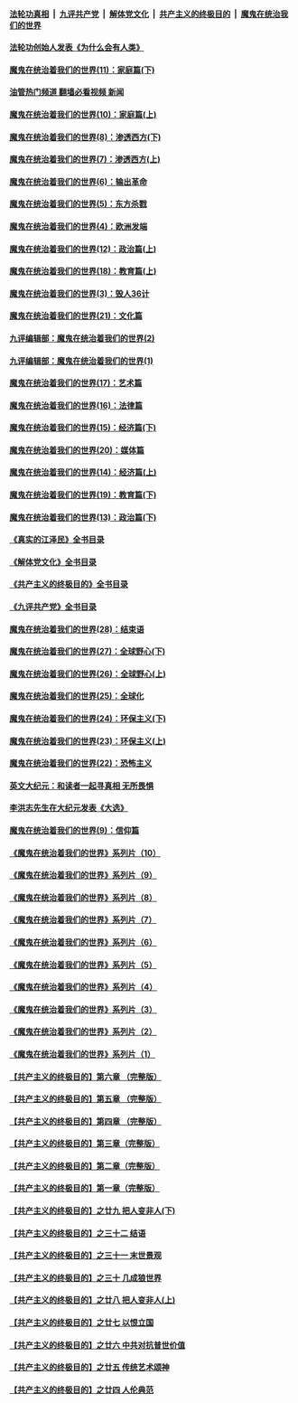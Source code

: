 ####  [法轮功真相](../../../../basic/blob/master/README.md?t=04110011) &nbsp;|&nbsp; [九评共产党](../../../../9ping.md/blob/master/README.md?t=04110011) &nbsp;|&nbsp; [解体党文化](../../../../jtdwh.md/blob/master/README.md?t=04110011)  &nbsp;|&nbsp; [共产主义的终极目的](../../../../gczydzjmd.md/blob/master/README.md?t=04110011) &nbsp;|&nbsp; [魔鬼在统治我们的世界](../../../../mgztzwmdsj.md/blob/master/README.md?t=04110011) 

#### [法轮功创始人发表《为什么会有人类》](../pages/nsc422/n13912117.md?t=04110011) 

#### [魔鬼在统治着我们的世界(11)：家庭篇(下)](../pages/nsc422/n10440961.md?t=04110011) 

#### [油管热门频道 翻墙必看视频 新闻](http://129.146.143.75:81/youtube.html?04110011)

#### [魔鬼在统治着我们的世界(10)：家庭篇(上)](../pages/nsc422/n10435448.md?t=04110011) 

#### [魔鬼在统治着我们的世界(8)：渗透西方(下)](../pages/nsc422/n10429603.md?t=04110011) 

#### [魔鬼在统治着我们的世界(7)：渗透西方(上)](../pages/nsc422/n10426013.md?t=04110011) 

#### [魔鬼在统治着我们的世界(6)：输出革命](../pages/nsc422/n10421536.md?t=04110011) 

#### [魔鬼在统治着我们的世界(5)：东方杀戮](../pages/nsc422/n10417707.md?t=04110011) 

#### [魔鬼在统治着我们的世界(4)：欧洲发端](../pages/nsc422/n10414890.md?t=04110011) 

#### [魔鬼在统治着我们的世界(12)：政治篇(上)](../pages/nsc422/n10444576.md?t=04110011) 

#### [魔鬼在统治着我们的世界(18)：教育篇(上)](../pages/nsc422/n10526970.md?t=04110011) 

#### [魔鬼在统治着我们的世界(3)：毁人36计](../pages/nsc422/n10411583.md?t=04110011) 

#### [魔鬼在统治着我们的世界(21)：文化篇](../pages/nsc422/n10597706.md?t=04110011) 

#### [九评编辑部：魔鬼在统治着我们的世界(2)](../pages/nsc422/n10410036.md?t=04110011) 

#### [九评编辑部：魔鬼在统治着我们的世界(1)](../pages/nsc422/n10406825.md?t=04110011) 

#### [魔鬼在统治着我们的世界(17)：艺术篇](../pages/nsc422/n10499093.md?t=04110011) 

#### [魔鬼在统治着我们的世界(16)：法律篇](../pages/nsc422/n10485969.md?t=04110011) 

#### [魔鬼在统治着我们的世界(15)：经济篇(下)](../pages/nsc422/n10469975.md?t=04110011) 

#### [魔鬼在统治着我们的世界(20)：媒体篇](../pages/nsc422/n10586579.md?t=04110011) 

#### [魔鬼在统治着我们的世界(14)：经济篇(上)](../pages/nsc422/n10457370.md?t=04110011) 

#### [魔鬼在统治着我们的世界(19)：教育篇(下)](../pages/nsc422/n10564808.md?t=04110011) 

#### [魔鬼在统治着我们的世界(13)：政治篇(下)](../pages/nsc422/n10448270.md?t=04110011) 

#### [《真实的江泽民》全书目录](../pages/nsc422/n13721399.md?t=04110011) 

#### [《解体党文化》全书目录](../pages/nsc422/n13721157.md?t=04110011) 

#### [《共产主义的终极目的》全书目录](../pages/nsc422/n13721048.md?t=04110011) 

#### [《九评共产党》全书目录](../pages/nsc422/n13708085.md?t=04110011) 

#### [魔鬼在统治着我们的世界(28)：结束语](../pages/nsc422/n10936246.md?t=04110011) 

#### [魔鬼在统治着我们的世界(27)：全球野心(下)](../pages/nsc422/n10928319.md?t=04110011) 

#### [魔鬼在统治着我们的世界(26)：全球野心(上)](../pages/nsc422/n10900318.md?t=04110011) 

#### [魔鬼在统治着我们的世界(25)：全球化](../pages/nsc422/n10788205.md?t=04110011) 

#### [魔鬼在统治着我们的世界(24)：环保主义(下)](../pages/nsc422/n10695307.md?t=04110011) 

#### [魔鬼在统治着我们的世界(23)：环保主义(上)](../pages/nsc422/n10688613.md?t=04110011) 

#### [魔鬼在统治着我们的世界(22)：恐怖主义](../pages/nsc422/n10614727.md?t=04110011) 

#### [英文大纪元：和读者一起寻真相 无所畏惧](../pages/nsc422/n12542027.md?t=04110011) 

#### [李洪志先生在大纪元发表《大选》](../pages/nsc422/n12534746.md?t=04110011) 

#### [魔鬼在统治着我们的世界(9)：信仰篇](../pages/nsc422/n10432159.md?t=04110011) 

#### [《魔鬼在统治着我们的世界》系列片（10）](../pages/nsc422/n12292670.md?t=04110011) 

#### [《魔鬼在统治着我们的世界》系列片（9）](../pages/nsc422/n12290859.md?t=04110011) 

#### [《魔鬼在统治着我们的世界》系列片（8）](../pages/nsc422/n12287445.md?t=04110011) 

#### [《魔鬼在统治着我们的世界》系列片（7）](../pages/nsc422/n12283425.md?t=04110011) 

#### [《魔鬼在统治着我们的世界》系列片（6）](../pages/nsc422/n12282314.md?t=04110011) 

#### [《魔鬼在统治着我们的世界》系列片（5）](../pages/nsc422/n12281419.md?t=04110011) 

#### [《魔鬼在统治着我们的世界》系列片（4）](../pages/nsc422/n12274024.md?t=04110011) 

#### [《魔鬼在统治着我们的世界》系列片（3）](../pages/nsc422/n12271322.md?t=04110011) 

#### [《魔鬼在统治着我们的世界》系列片（2）](../pages/nsc422/n12269049.md?t=04110011) 

#### [《魔鬼在统治着我们的世界》系列片（1）](../pages/nsc422/n12267575.md?t=04110011) 

#### [【共产主义的终极目的】第六章 （完整版）](../pages/nsc422/n11428913.md?t=04110011) 

#### [【共产主义的终极目的】第五章 （完整版）](../pages/nsc422/n11428912.md?t=04110011) 

#### [【共产主义的终极目的】第四章 （完整版）](../pages/nsc422/n11428907.md?t=04110011) 

#### [【共产主义的终极目的】第三章（完整版）](../pages/nsc422/n11428848.md?t=04110011) 

#### [【共产主义的终极目的】第二章（完整版）](../pages/nsc422/n11428831.md?t=04110011) 

#### [【共产主义的终极目的】第一章（完整版）](../pages/nsc422/n11417651.md?t=04110011) 

#### [【共产主义的终极目的】之廿九 把人变非人(下)](../pages/nsc422/n11344140.md?t=04110011) 

#### [【共产主义的终极目的】之三十二 结语](../pages/nsc422/n11360535.md?t=04110011) 

#### [【共产主义的终极目的】之三十一 末世景观](../pages/nsc422/n11351129.md?t=04110011) 

#### [【共产主义的终极目的】之三十 几成狼世界](../pages/nsc422/n11348280.md?t=04110011) 

#### [【共产主义的终极目的】之廿八 把人变非人(上)](../pages/nsc422/n11340492.md?t=04110011) 

#### [【共产主义的终极目的】之廿七 以恨立国](../pages/nsc422/n11336944.md?t=04110011) 

#### [【共产主义的终极目的】之廿六 中共对抗普世价值](../pages/nsc422/n11324785.md?t=04110011) 

#### [【共产主义的终极目的】之廿五 传统艺术颂神](../pages/nsc422/n11296396.md?t=04110011) 

#### [【共产主义的终极目的】之廿四 人伦典范](../pages/nsc422/n11296397.md?t=04110011) 

<img src='http://gfw-breaker.win/goodnews/indexes/nsc422.md' width='0px' height='0px'/>
